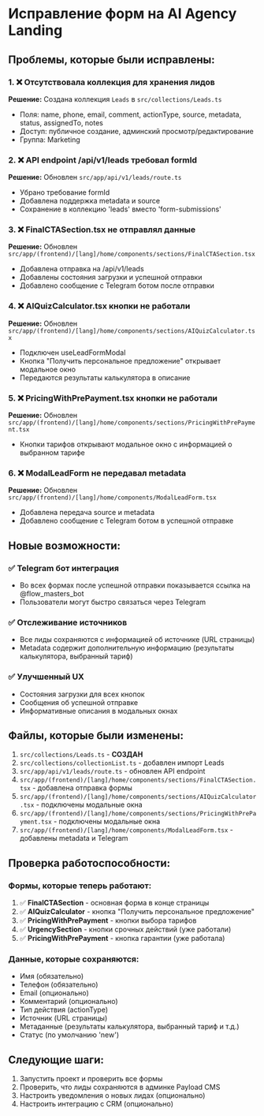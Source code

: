# Исправление форм на AI Agency Landing

## Проблемы, которые были исправлены:

### 1. ❌ Отсутствовала коллекция для хранения лидов

**Решение:** Создана коллекция `Leads` в `src/collections/Leads.ts`

- Поля: name, phone, email, comment, actionType, source, metadata, status, assignedTo, notes
- Доступ: публичное создание, админский просмотр/редактирование
- Группа: Marketing

### 2. ❌ API endpoint /api/v1/leads требовал formId

**Решение:** Обновлен `src/app/api/v1/leads/route.ts`

- Убрано требование formId
- Добавлена поддержка metadata и source
- Сохранение в коллекцию 'leads' вместо 'form-submissions'

### 3. ❌ FinalCTASection.tsx не отправлял данные

**Решение:** Обновлен `src/app/(frontend)/[lang]/home/components/sections/FinalCTASection.tsx`

- Добавлена отправка на /api/v1/leads
- Добавлены состояния загрузки и успешной отправки
- Добавлено сообщение с Telegram ботом после отправки

### 4. ❌ AIQuizCalculator.tsx кнопки не работали

**Решение:** Обновлен `src/app/(frontend)/[lang]/home/components/sections/AIQuizCalculator.tsx`

- Подключен useLeadFormModal
- Кнопка "Получить персональное предложение" открывает модальное окно
- Передаются результаты калькулятора в описание

### 5. ❌ PricingWithPrePayment.tsx кнопки не работали

**Решение:** Обновлен `src/app/(frontend)/[lang]/home/components/sections/PricingWithPrePayment.tsx`

- Кнопки тарифов открывают модальное окно с информацией о выбранном тарифе

### 6. ❌ ModalLeadForm не передавал metadata

**Решение:** Обновлен `src/app/(frontend)/[lang]/home/components/ModalLeadForm.tsx`

- Добавлена передача source и metadata
- Добавлено сообщение с Telegram ботом в успешной отправке

## Новые возможности:

### ✅ Telegram бот интеграция

- Во всех формах после успешной отправки показывается ссылка на @flow_masters_bot
- Пользователи могут быстро связаться через Telegram

### ✅ Отслеживание источников

- Все лиды сохраняются с информацией об источнике (URL страницы)
- Metadata содержит дополнительную информацию (результаты калькулятора, выбранный тариф)

### ✅ Улучшенный UX

- Состояния загрузки для всех кнопок
- Сообщения об успешной отправке
- Информативные описания в модальных окнах

## Файлы, которые были изменены:

1. `src/collections/Leads.ts` - **СОЗДАН**
2. `src/collections/collectionList.ts` - добавлен импорт Leads
3. `src/app/api/v1/leads/route.ts` - обновлен API endpoint
4. `src/app/(frontend)/[lang]/home/components/sections/FinalCTASection.tsx` - добавлена отправка формы
5. `src/app/(frontend)/[lang]/home/components/sections/AIQuizCalculator.tsx` - подключены модальные окна
6. `src/app/(frontend)/[lang]/home/components/sections/PricingWithPrePayment.tsx` - подключены модальные окна
7. `src/app/(frontend)/[lang]/home/components/ModalLeadForm.tsx` - добавлены metadata и Telegram

## Проверка работоспособности:

### Формы, которые теперь работают:

1. ✅ **FinalCTASection** - основная форма в конце страницы
2. ✅ **AIQuizCalculator** - кнопка "Получить персональное предложение"
3. ✅ **PricingWithPrePayment** - кнопки выбора тарифов
4. ✅ **UrgencySection** - кнопки срочных действий (уже работали)
5. ✅ **PricingWithPrePayment** - кнопка гарантии (уже работала)

### Данные, которые сохраняются:

- Имя (обязательно)
- Телефон (обязательно)
- Email (опционально)
- Комментарий (опционально)
- Тип действия (actionType)
- Источник (URL страницы)
- Метаданные (результаты калькулятора, выбранный тариф и т.д.)
- Статус (по умолчанию 'new')

## Следующие шаги:

1. Запустить проект и проверить все формы
2. Проверить, что лиды сохраняются в админке Payload CMS
3. Настроить уведомления о новых лидах (опционально)
4. Настроить интеграцию с CRM (опционально)
